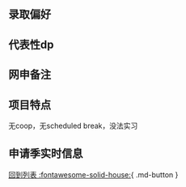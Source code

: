 ## 录取偏好

## 代表性dp

## 网申备注

## 项目特点
无coop，无scheduled break，没法实习
## 申请季实时信息

[回到列表 :fontawesome-solid-house:](选校梯度.md){ .md-button }
